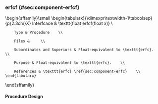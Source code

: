 ### erfcf {#sec:component-erfcf}

\begin{sffamily}\small
	\begin{tabularx}{\dimexpr\textwidth-1\tabcolsep}{p{2.3cm}X}
		Interfcace       & \texttt{float erfcf(float x)} \\ 
		
		Type & Procedure    \\ 
		
		Files &     \\ 
		
		Subordinates and Superiors & Float-equivalent to \texttt{erfc}.    \\ 
		
		Purpose & Float-equivalent to \texttt{erfc}.    \\ 
		
		References & \texttt{erfc} \ref{sec:component-erfc}    \\ 
	\end{tabularx}
\end{sffamily}

#### Procedure Design

